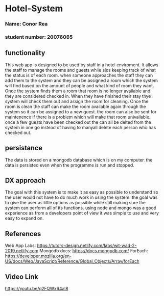 # Hotel-System
### Name:           Conor Rea
### student number: 20076065

## functionality
This web app is designed to be used by staff in a hotel enviroment.
It allows the staff to manage the rooms and guests while slos keeping track of what the status is of each room.
when someone approaches the staff they can add them to the system and they can be assigned a room which the system will find based on the amount of people and what kind of room they want. Once the system finds them a room that room is no longer available and they are considered checked in. When they have finished their stay thye system will check them out and assign the room for cleaning. Once the room is clean the staff can make the room available again through the system so it can be assigned to a new guest. the room can also be sent for maintenence if there is a problem which will make that room univailable. once a few guests have been checked out the can all be delted from the system in one go instead of having to manyall delete each person who has checked out.

## persistance
The data is stored on a mongodb database which is on my computer. the data is persisted even when the programme is run and stopped. 

## DX approach
The goal with this system is to make it as easy as possible to understand so the user would not have to do much work in using the system. the goal was to give the user as little options as possible while still making sure the system can perform all of its functions. using node and mongo was a good experience as from a developers point of view it was simple to use and very easy to expand on.

## References

Web App Labs: https://tutors-design.netlify.com/labs/wit-wad-2-2019.netlify.com
Mongodb docs: https://docs.mongodb.com/
ForEach: https://developer.mozilla.org/en-US/docs/Web/JavaScript/Reference/Global_Objects/Array/forEach

## Video Link

https://youtu.be/q2FQWx64aI8
